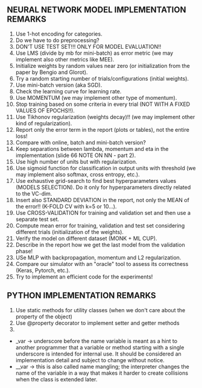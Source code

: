 ## NEURAL NETWORK MODEL IMPLEMENTATION REMARKS
1. Use 1-hot encoding for categories.
2. Do we have to do preprocessing?
3. DON'T USE TEST SET!!! ONLY FOR MODEL EVALUATION!!
4. Use LMS (divide by mb for mini-batch) as error metric (we may implement also other metrics like MEE).
5. Initialize weights by random values near zero (or initialization from the paper by Bengio and Glorot).
6. Try a random starting number of trials/configurations (initial weights).
7. Use mini-batch version (aka SGD).
8. Check the learning curve for learning rate.
9. Use MOMENTUM (we may implement other type of momentum).
10. Stop training based on some criteria in every trial (NOT WITH A FIXED VALUES OF EPOCHS!!).
11. Use Tikhonov regularization (weights decay)!! (we may implement other kind of regularization).
12. Report only the error term in the report (plots or tables), not the entire loss!
13. Compare with online, batch and mini-batch version?
14. Keep separations between lambda, momentum and eta in the implementation (slide 66 NOTE ON NN - part 2).
15. Use high number of units but with regularization.
16. Use sigmoid function for classification in output units with threshold (we may implement also softmax, cross entropy, etc.).
17. Use exhaustive grid-search to find best hyperparameters values (MODELS SELECTION).
Do it only for hyperparameters directly related to the VC-dim.
18. Insert also STANDARD DEVIATION in the report, not only the MEAN of the error!! (K-FOLD CV with k=5 or 10...).
19. Use CROSS-VALIDATION for training and validation set and then use a separate test set.
20. Compute mean error for training, validation and test set considering different trials (initialization of the weights).
21. Verify the model on different dataset (MONK + ML CUP).
22. Describe in the report how we get the last model from the validation phase!
23. USe MLP with backpropagation, momentum and L2 regularization.
24. Compare our simulator with an "oracle" tool to assess its correctness (Keras, Pytorch, etc.).
25. Try to implement an efficient code for the experiments!

## PYTHON IMPLEMENTATION REMARKS
1. Use static methods for utility classes (when we don't care about the property of the object)
2. Use @property decorator to implement setter and getter methods
3.  
- _var -> underscore before the name variable is meant as a hint to another programmer that a variable or method starting with a single underscore is intended for internal use.
It should be considered an implementation detail and subject to change without notice.
- __var -> this is also called name mangling; the interpreter changes the name of the variable in a way that makes it harder to create collisions when the class is extended later.